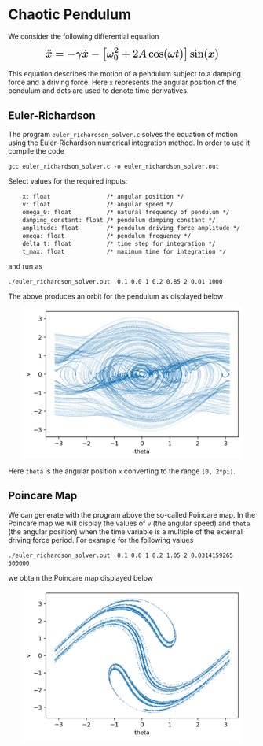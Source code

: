 # Chaotic Pendulum

We consider the following differential equation
<p align="center">
  <img src="_images/equation.png" width="350" title="hover text">
</p>

This equation describes the motion of a pendulum subject to a damping force and a driving force.  Here `x` represents the angular position of the pendulum and dots are used to denote time derivatives.    

## Euler-Richardson

The program `euler_richardson_solver.c` solves the equation of motion using the Euler-Richardson numerical integration method.  In order to use it compile the code 
```
gcc euler_richardson_solver.c -o euler_richardson_solver.out 
```
Select values for the required inputs:
```
    x: float                /* angular position */
    v: float                /* angular speed */
    omega_0: float          /* natural frequency of pendulum */
    damping_constant: float /* pendulum damping constant */
    amplitude: float        /* pendulum driving force amplitude */
    omega: float            /* pendulum frequency */
    delta_t: float          /* time step for integration */
    t_max: float            /* maximum time for integration */
```
and run as
```
./euler_richardson_solver.out  0.1 0.0 1 0.2 0.85 2 0.01 1000
```
The above produces an orbit for the pendulum as displayed below
<p align="center">
  <img src="_images/phase_space.png" width="450" title="hover text">
</p>

Here `theta` is the angular position `x` converting to the range `[0, 2*pi)`.


## Poincare Map

We can generate with the program above the so-called Poincare map.  In the Poincare map we will display the values of `v` (the angular speed) and `theta` (the angular position) when the time variable is a multiple of the external driving force period.  For example for the following values
```
./euler_richardson_solver.out  0.1 0.0 1 0.2 1.05 2 0.0314159265 500000 
```
we obtain the Poincare map displayed below
<p align="center">
  <img src="_images/poincare_map.png" width="450" title="hover text">
</p>
